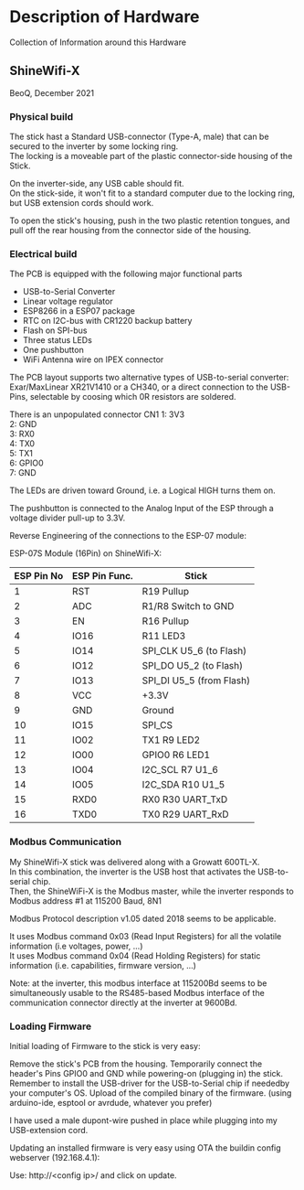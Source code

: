 # Description of Hardware

Collection of Information around this Hardware

## ShineWifi-X

BeoQ, December 2021


### Physical build

The stick hast a Standard USB-connector (Type-A, male) that can be secured to the inverter by some locking ring.  
The locking is a moveable part of the plastic connector-side housing of the Stick.

On the inverter-side, any USB cable should fit.  
On the stick-side, it won't fit to a standard computer due to the locking ring, but USB extension cords should work.

To open the stick's housing, push in the two plastic retention tongues, and pull off the rear housing from the connector side of the housing.


### Electrical build

The PCB is equipped with the following major functional parts

* USB-to-Serial Converter
* Linear voltage regulator
* ESP8266 in a ESP07 package
* RTC on I2C-bus with CR1220 backup battery
* Flash on SPI-bus
* Three status LEDs
* One pushbutton
* WiFi Antenna wire on IPEX connector


The PCB layout supports two alternative types of USB-to-serial converter:
Exar/MaxLinear XR21V1410 or a CH340, or a direct connection to the USB-Pins, selectable by coosing which 0R resistors are soldered.

There is an unpopulated connector CN1
1: 3V3  
2:	GND  
3:	RX0  
4:	TX0  
5:	TX1  
6:	GPIO0  
7:	GND  


The LEDs are driven toward Ground, i.e. a Logical HIGH turns them on.

The pushbutton is connected to the Analog Input of the ESP through a voltage divider pull-up to 3.3V.


Reverse Engineering of the connections to the ESP-07 module:

ESP-07S Module (16Pin) on ShineWifi-X:



|ESP Pin No|ESP Pin Func.|Stick      |
|---|------|-------------------------|
| 1 | RST	 |	R19 	Pullup             |
| 2 | ADC	 |	R1/R8 	Switch to GND    |
| 3 | EN		 |	R16 	Pullup             |
| 4 | IO16	|	R11  	LED3              |
| 5 | IO14	|	SPI_CLK	U5_6	(to Flash) |
| 6 | IO12	|	SPI_DO	U5_2	(to Flash)  |
| 7 | IO13	|	SPI_DI	U5_5	(from Flash)|
| 8 | VCC	 |	+3.3V                   |
| 9 | GND	 |	Ground                  |
|10 | IO15	|	SPI_CS                  |
|11 | IO02	|	TX1	R9	LED2             |
|12 | IO00	|	GPIO0	R6	LED1           |
|13 | IO04	|	I2C_SCL	R7	U1_6         |
|14 | IO05	|	I2C_SDA	R10	U1_5        |
|15 | RXD0	|	RX0	R30	UART_TxD        |
|16 | TXD0	|	TX0	R29	UART_RxD        |


### Modbus Communication

My ShineWifi-X stick was delivered along with a Growatt 600TL-X.  
In this combination, the inverter is the USB host that activates the USB-to-serial chip.  
Then, the ShineWiFi-X is the Modbus master, while the inverter responds to Modbus address #1 at 115200 Baud, 8N1

Modbus Protocol description v1.05 dated 2018 seems to be applicable.

It uses Modbus command 0x03 (Read Input Registers) for all the volatile information (i.e voltages, power, ...)  
It uses Modbus command 0x04 (Read Holding Registers) for static information (i.e. capabilities, firmware version, ...)

Note: at the inverter, this modbus interface at 115200Bd seems to be simultaneously usable to the RS485-based Modbus interface of the communication connector directly at the inverter at 9600Bd.


### Loading Firmware

Initial loading of Firmware to the stick is very easy:

Remove the stick's PCB from the housing.
Temporarily  connect the header's Pins GPIO0 and GND while powering-on (plugging in) the stick.
Remember to install the USB-driver for the USB-to-Serial chip if neededby your computer's OS.
Upload of the compiled binary of the firmware. (using arduino-ide, esptool or avrdude, whatever you prefer)

I have used a male dupont-wire pushed in place while plugging into my USB-extension cord.


Updating an installed firmware is very easy using OTA the buildin config webserver (192.168.4.1):

Use:  http://&lt;config ip&gt;/ and click on update.
